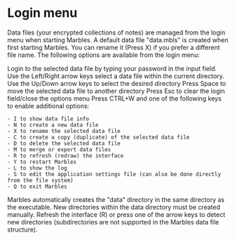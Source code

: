 # Login menu
Data files (your encrypted collections of notes) are managed from the login menu when starting Marbles.
A default data file "data.mbls" is created when first starting Marbles. You can rename it (Press X) if you prefer a different file name. The following options are available from the login menu:

Login to the selected data file by typing your password in the input field.
Use the Left/Right arrow keys select a data file within the current directory.
Use the Up/Down arrow keys to select the desired directory
Press Space to move the selected data file to another directory
Press Esc to clear the login field/close the options menu
Press CTRL+W and one of the following keys to enable additional options:

	- I to show data file info
	- N to create a new data file
	- X to rename the selected data file
	- C to create a copy (duplicate) of the selected data file
	- D to delete the selected data file
	- M to merge or export data files
	- R to refresh (redraw) the interface
	- Y to restart Marbles
	- L to show the log
	- S to edit the application settings file (can also be done directly from the file system)
	- Q to exit Marbles

Marbles automatically creates the "data" directory in the same directory as the executable.
New directories within the data directory must be created manually. Refresh the interface (R) or press one of the arrow keys to detect new directories (subdirectories are not supported in the Marbles data file structure).
